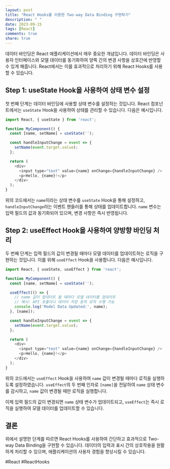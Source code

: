 ```yaml
---
layout: post
title: "React Hooks를 이용한 Two-way Data Binding 구현하기"
description: " "
date: 2023-09-15
tags: [React]
comments: true
share: true
---
```


데이터 바인딩은 React 애플리케이션에서 매우 중요한 개념입니다. 데이터 바인딩은 사용자 인터페이스와 모델 데이터를 동기화하여 양쪽 간의 변경 사항을 상호간에 반영할 수 있게 해줍니다. React에서는 이를 효과적으로 처리하기 위해 React Hooks를 사용할 수 있습니다.

## Step 1: useState Hook을 사용하여 상태 변수 설정

첫 번째 단계는 데이터 바인딩에 사용할 상태 변수를 설정하는 것입니다. React 컴포넌트에서는 `useState` Hook을 사용하여 상태를 관리할 수 있습니다. 다음은 예시입니다.

```javascript
import React, { useState } from 'react';

function MyComponent() {
  const [name, setName] = useState('');

  const handleInputChange = event => {
    setName(event.target.value);
  };

  return (
    <div>
      <input type="text" value={name} onChange={handleInputChange} />
      <p>Hello, {name}!</p>
    </div>
  );
}
```

위의 코드에서는 `name`이라는 상태 변수를 `useState` Hook을 통해 설정하고, `handleInputChange`라는 이벤트 핸들러를 통해 상태를 업데이트합니다. `name` 변수는 입력 필드의 값과 동기화되어 있으며, 변경 사항은 즉시 반영됩니다.

## Step 2: useEffect Hook을 사용하여 양방향 바인딩 처리

두 번째 단계는 입력 필드의 값이 변경될 때마다 모델 데이터를 업데이트하는 로직을 구현하는 것입니다. 이를 위해 `useEffect` Hook을 사용합니다. 다음은 예시입니다.

```javascript
import React, { useState, useEffect } from 'react';

function MyComponent() {
  const [name, setName] = useState('');

  useEffect(() => {
    // name 값이 업데이트 될 때마다 모델 데이터를 업데이트
    // 예시: API 호출이나 데이터 저장 등의 로직 수행 가능
    console.log('Model Data Updated:', name);
  }, [name]);

  const handleInputChange = event => {
    setName(event.target.value);
  };

  return (
    <div>
      <input type="text" value={name} onChange={handleInputChange} />
      <p>Hello, {name}!</p>
    </div>
  );
}
```

위의 코드에서는 `useEffect` Hook을 사용하여 `name` 값이 변경될 때마다 로직을 실행하도록 설정하였습니다. `useEffect`의 두 번째 인자로 `[name]`을 전달하여 `name` 상태 변수를 감시하고, `name` 값이 변경될 때만 로직을 실행합니다.

이제 입력 필드의 값이 변경되면 `name` 상태 변수가 업데이트되고, `useEffect`는 즉시 로직을 실행하여 모델 데이터를 업데이트할 수 있습니다.

## 결론

위에서 설명한 단계를 따르면 React Hooks를 사용하여 간단하고 효과적으로 Two-way Data Binding을 구현할 수 있습니다. 데이터의 입력과 표시 간의 상호작용을 원활하게 처리할 수 있으며, 애플리케이션의 사용자 경험을 향상시킬 수 있습니다.

#React #ReactHooks